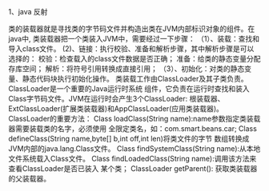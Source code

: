 1、java 反射

类的装载器就是寻找类的字节码文件并构造出类在JVM内部标识对象的组件。在java中,
类装载器把一个类装入JVM中，需要经过一下步骤：
（1）、装载：查找和导入class文件。
 (2)、链接：执行校验、准备和解析步骤，其中解析步骤是可以选择的：
   校验：检查载入的class文件数据是否正确；
   准备：给类的静态变量分配存库空间；
   解析：将符号引用转换成直接引用；
 （3）、初始化：对类的静态变量、静态代码块执行初始化操作。
 类装载工作由ClassLoader及其子类负责。ClassLoader是一个重要的Java运行时系统
 组件，它负责在运行时查找和装入Class字节码文件。JVM在运行时会产生3个ClassLoader:
 根装载器、ExtClassLoader(扩展类装载器)和AppClassLoader(应用类装载器)。
 ClassLoader的重要方法：
 Class loadClass(String name):name参数指定类装载器需要装载类的名字，必须使用
 全限定类名，如：com.smart.beans.car;
 Class defineClass(String name,byte[] b,int off,int len)将类文件的字节
 数组转换成JVM内部的java.lang.Class文件。
 Class findSystemClass(String name):从本地文件系统载入Class文件。
 Class findLoadedClass(String name):调用该方法来查看ClassLoader是否已装入
 某个类；
 ClassLoader getParent(): 获取类装载器的父装载器。
